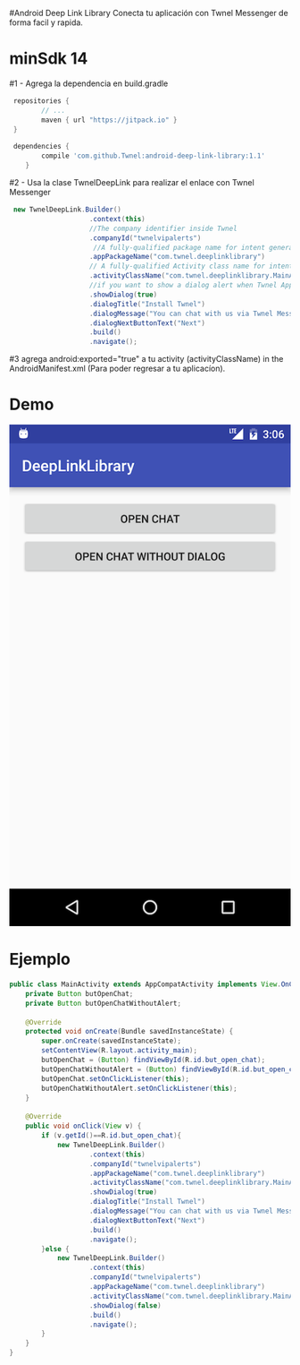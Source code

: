 #Android Deep Link Library
Conecta tu aplicación con Twnel Messenger de forma facil y rapida.

# minSdk 14

#1 - Agrega la dependencia en build.gradle

```groovy
 repositories {
        // ...
        maven { url "https://jitpack.io" }
 }
```
```groovy
 dependencies {
        compile 'com.github.Twnel:android-deep-link-library:1.1'
	}
```
#2 - Usa la clase TwnelDeepLink para realizar el enlace con Twnel Messenger
```java
 new TwnelDeepLink.Builder()
                    .context(this)
                    //The company identifier inside Twnel
                    .companyId("twnelvipalerts")
                     //A fully-qualified package name for intent generation (used to return to your app)
                    .appPackageName("com.twnel.deeplinklibrary")
                    // A fully-qualified Activity class name for intent generation (used to return to your app).
                    .activityClassName("com.twnel.deeplinklibrary.MainActivity")
                    //if you want to show a dialog alert when Twnel App is not installed 
                    .showDialog(true)
                    .dialogTitle("Install Twnel")
                    .dialogMessage("You can chat with us via Twnel Messenger 24/7")
                    .dialogNextButtonText("Next")
                    .build()
                    .navigate();	
```
#3 agrega android:exported="true" a tu activity (activityClassName) in the AndroidManifest.xml (Para poder regresar a tu aplicacíon).
# Demo
![Alt text](https://github.com/Twnel/android-deep-link-library/blob/master/art/demo_deeplink.png)
# Ejemplo
```java
public class MainActivity extends AppCompatActivity implements View.OnClickListener {
    private Button butOpenChat;
    private Button butOpenChatWithoutAlert;

    @Override
    protected void onCreate(Bundle savedInstanceState) {
        super.onCreate(savedInstanceState);
        setContentView(R.layout.activity_main);
        butOpenChat = (Button) findViewById(R.id.but_open_chat);
        butOpenChatWithoutAlert = (Button) findViewById(R.id.but_open_chat_without_dialog);
        butOpenChat.setOnClickListener(this);
        butOpenChatWithoutAlert.setOnClickListener(this);
    }

    @Override
    public void onClick(View v) {
        if (v.getId()==R.id.but_open_chat){
            new TwnelDeepLink.Builder()
                    .context(this)
                    .companyId("twnelvipalerts")
                    .appPackageName("com.twnel.deeplinklibrary")
                    .activityClassName("com.twnel.deeplinklibrary.MainActivity")
                    .showDialog(true)
                    .dialogTitle("Install Twnel")
                    .dialogMessage("You can chat with us via Twnel Messenger 24/7")
                    .dialogNextButtonText("Next")
                    .build()
                    .navigate();
        }else {
            new TwnelDeepLink.Builder()
                    .context(this)
                    .companyId("twnelvipalerts")
                    .appPackageName("com.twnel.deeplinklibrary")
                    .activityClassName("com.twnel.deeplinklibrary.MainActivity")
                    .showDialog(false)
                    .build()
                    .navigate();
        }
    }
}

